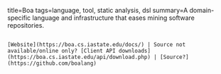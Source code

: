 title=Boa
tags=language, tool, static analysis, dsl
summary=A domain-specific language and infrastructure that eases mining software repositories.
~~~~~~

[Website](https://boa.cs.iastate.edu/docs/) | Source not available/online only? [Client API downloads](https://boa.cs.iastate.edu/api/download.php) | [Source?](https://github.com/boalang)

